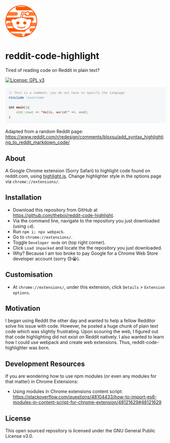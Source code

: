 <img src="./src/assets/icon.png" alt="reddit-code-highlight Icon" width="100" height="100"/>

# reddit-code-highlight

Tired of reading code on Reddit in plain text?

[![License: GPL v3](https://img.shields.io/badge/License-GPLv3-blue.svg)](https://www.gnu.org/licenses/gpl-3.0)

![Working Example](./example.png)

Adapted from a random Reddit page: https://www.reddit.com/r/redesign/comments/blsxsu/add_syntax_highlighting_to_reddit_markdown_code/

## About

A Google Chrome extension (Sorry Safari) to highlight code found on reddit.com, using [highlight.js](https://highlightjs.org/). Change highlighter style in the options page via `chrome://extensions/`.

## Installation

- Download this repository from GitHub at https://github.com/theboi/reddit-code-highlight.
- Via the command line, navigate to the repository you just downloaded (using `cd`).
- Run `npm i; npx webpack`.
- Go to `chrome://extensions/`.
- Toggle `Developer mode` on (top right corner).
- Click `Load Unpacked` and locate the the repository you just downloaded.
- Why? Because I am too broke to pay Google for a Chrome Web Store developer account (sorry :sweat::sob:).

## Customisation

- At `chrome://extensions/`, under this extension, click `Details` > `Extension options`.

## Motivation

I began using Reddit the other day and wanted to help a fellow Redditor solve his issue with code. However, he posted a huge chunk of plain text code which was slightly frustrating. Upon scouring the web, I figured out that code highlighting did not exist on Reddit natively. I also wanted to learn how I could use webpack and create web extensions. Thus, reddit-code-highlighter was born.

## Development Resources

If you are wondering how to use npm modules (or even any modules for that matter) in Chrome Extensions:
- Using modules in Chrome extensions content script: https://stackoverflow.com/questions/48104433/how-to-import-es6-modules-in-content-script-for-chrome-extension/48121629#48121629

## License

This open sourced repository is licensed under the GNU General Public License v3.0.
